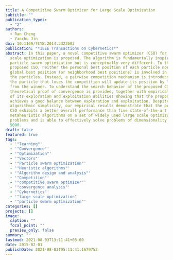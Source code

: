 ```yaml
---
title: A Competitive Swarm Optimizer for Large Scale Optimization
subtitle: ""
publication_types:
  - "2"
authors:
  - Ran Cheng
  - Yaochu Jin
doi: 10.1109/TCYB.2014.2322602
publication: "*IEEE Transactions on Cybernetics*"
abstract: In this paper, a novel competitive swarm optimizer (CSO) for large
  scale optimization is proposed. The algorithm is fundamentally inspired by the
  particle swarm optimization but is conceptually very different. In the
  proposed CSO, neither the personal best position of each particle nor the
  global best position (or neighborhood best positions) is involved in updating
  the particles. Instead, a pairwise competition mechanism is introduced, where
  the particle that loses the competition will update its position by learning
  from the winner. To understand the search behavior of the proposed CSO, a
  theoretical proof of convergence is provided, together with empirical analysis
  of its exploration and exploitation abilities showing that the proposed CSO
  achieves a good balance between exploration and exploitation. Despite its
  algorithmic simplicity, our empirical results demonstrate that the proposed
  CSO exhibits a better overall performance than five state-of-the-art
  metaheuristic algorithms on a set of widely used large scale optimization
  problems and is able to effectively solve problems of dimensionality up to
  5000.
draft: false
featured: true
tags:
  - '"learning"'
  - '"Convergence"'
  - '"Optimization"'
  - '"Vectors"'
  - '"Particle swarm optimization"'
  - '"Heuristic algorithms"'
  - '"Algorithm design and analysis"'
  - '"Competition"'
  - '"competitive swarm optimizer"'
  - '"convergence analysis"'
  - '"Cybernetics"'
  - '"large scale optimization"'
  - '"particle swarm optimization"'
categories: []
projects: []
image:
  caption: ""
  focal_point: ""
  preview_only: false
summary: ""
lastmod: 2021-08-03T13:11:41+08:00
date: 2015-02-01
publishDate: 2021-08-03T05:11:41.167975Z
---
```

